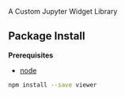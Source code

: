 A Custom Jupyter Widget Library

Package Install
---------------

**Prerequisites**
- [node](http://nodejs.org/)

```bash
npm install --save viewer
```
